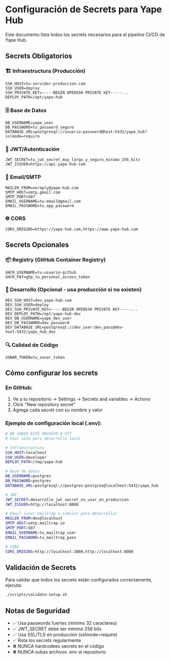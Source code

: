 # Configuración de Secrets para Yape Hub

Este documento lista todos los secrets necesarios para el pipeline CI/CD de Yape Hub.

## Secrets Obligatorios

### 🏗️ Infraestructura (Producción)
```
SSH_HOST=tu-servidor-produccion.com
SSH_USER=deploy
SSH_PRIVATE_KEY=-----BEGIN OPENSSH PRIVATE KEY-----...
DEPLOY_PATH=/opt/yape-hub
```

### 🗄️ Base de Datos
```
DB_USERNAME=yape_user
DB_PASSWORD=tu_password_seguro
DATABASE_URL=postgresql://usuario:password@host:5432/yape_hub?sslmode=require
```

### 🔐 JWT/Autenticación
```
JWT_SECRET=tu_jwt_secret_muy_largo_y_seguro_minimo_256_bits
JWT_ISSUER=https://api.yape-hub.com
```

### 📧 Email/SMTP
```
MAILER_FROM=noreply@yape-hub.com
SMTP_HOST=smtp.gmail.com
SMTP_PORT=587
EMAIL_USERNAME=tu-email@gmail.com
EMAIL_PASSWORD=tu_app_password
```

### 🌐 CORS
```
CORS_ORIGINS=https://yape-hub.com,https://www.yape-hub.com
```

## Secrets Opcionales

### 📦 Registry (GitHub Container Registry)
```
GHCR_USERNAME=tu-usuario-github
GHCR_PAT=ghp_tu_personal_access_token
```

### 🧪 Desarrollo (Opcional - usa producción si no existen)
```
DEV_SSH_HOST=dev.yape-hub.com
DEV_SSH_USER=deploy
DEV_SSH_PRIVATE_KEY=-----BEGIN OPENSSH PRIVATE KEY-----...
DEV_DEPLOY_PATH=/opt/yape-hub-dev
DEV_DB_USERNAME=yape_dev_user
DEV_DB_PASSWORD=dev_password
DEV_DATABASE_URL=postgresql://dev_user:dev_pass@dev-host:5432/yape_hub_dev
```

### 🔍 Calidad de Código
```
SONAR_TOKEN=tu_sonar_token
```

## Cómo configurar los secrets

### En GitHub:
1. Ve a tu repositorio → Settings → Secrets and variables → Actions
2. Click "New repository secret"
3. Agrega cada secret con su nombre y valor

### Ejemplo de configuración local (.env):
```bash
# NO SUBIR ESTE ARCHIVO A GIT
# Usar solo para desarrollo local

# Infraestructura
SSH_HOST=localhost
SSH_USER=developer
DEPLOY_PATH=/tmp/yape-hub

# Base de datos
DB_USERNAME=postgres
DB_PASSWORD=postgres
DATABASE_URL=postgresql://postgres:postgres@localhost:5432/yape_hub

# JWT
JWT_SECRET=desarrollo_jwt_secret_no_usar_en_produccion
JWT_ISSUER=http://localhost:8080

# Email (usar mailtrap o similar para desarrollo)
MAILER_FROM=dev@localhost
SMTP_HOST=smtp.mailtrap.io
SMTP_PORT=587
EMAIL_USERNAME=tu_mailtrap_user
EMAIL_PASSWORD=tu_mailtrap_pass

# CORS
CORS_ORIGINS=http://localhost:3000,http://localhost:8080
```

## Validación de Secrets

Para validar que todos los secrets están configurados correctamente, ejecuta:

```bash
./scripts/validate-setup.sh
```

## Notas de Seguridad

- ✅ Usa passwords fuertes (mínimo 32 caracteres)
- ✅ JWT_SECRET debe ser mínimo 256 bits
- ✅ Usa SSL/TLS en producción (sslmode=require)
- ✅ Rota los secrets regularmente
- ❌ NUNCA hardcodees secrets en el código
- ❌ NUNCA subas archivos .env al repositorio